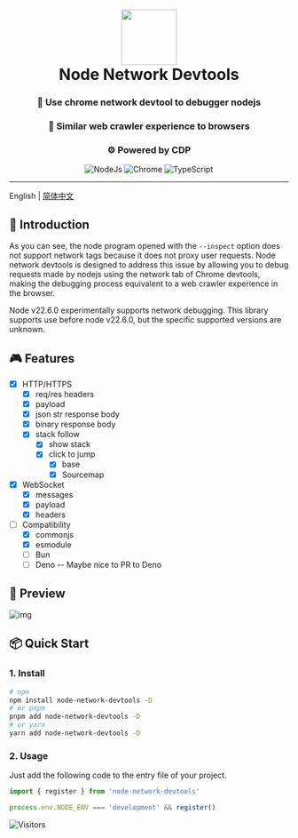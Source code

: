 <div align="center">
  <h1 align="center">
    <img src="https://github.com/GrinZero/extreme/assets/70185413/415b35ca-6e28-4486-b480-459bda8f1faa" width="100" />
    <br>Node Network Devtools</h1>

 <h3 align="center">🔮  Use chrome network devtool to debugger nodejs</h3>
 <h3 align="center">🦎  Similar web crawler experience to browsers </h3>
 <h3 align="center">⚙️  Powered by CDP</h3>
  <p align="center">
  <p align="center">
     <img src="https://img.shields.io/badge/node.js-6DA55F?style=for-the-badge&logo=node.js&logoColor=white" alt="NodeJs"/>
    <img src="https://img.shields.io/badge/Google%20Chrome-4285F4?style=for-the-badge&logo=GoogleChrome&logoColor=white" alt="Chrome"/>
   <img src="https://img.shields.io/badge/TypeScript-3178C6.svg?style=for-the-badge&logo=TypeScript&logoColor=white" alt="TypeScript" />
 </p>
 </p>

</div>

---

English | [简体中文](README-zh_CN.md)

## 📖 Introduction

As you can see, the node program opened with the `--inspect` option does not support network tags because it does not proxy user requests.
Node network devtools is designed to address this issue by allowing you to debug requests made by nodejs using the network tab of Chrome devtools, making the debugging process equivalent to a web crawler experience in the browser.

Node v22.6.0 experimentally supports network debugging. This library supports use before node v22.6.0, but the specific supported versions are unknown.

## 🎮 Features

- [x] HTTP/HTTPS
  - [x] req/res headers
  - [x] payload
  - [x] json str response body
  - [x] binary response body
  - [x] stack follow
    - [x] show stack
    - [x] click to jump
      - [x] base
      - [x] Sourcemap
- [x] WebSocket
  - [x] messages
  - [x] payload
  - [x] headers
- [ ] Compatibility
  - [x] commonjs
  - [x] esmodule
  - [ ] Bun
  - [ ] Deno -- Maybe nice to PR to Deno

## 👀 Preview

![img](https://github.com/GrinZero/node-network-devtools/assets/70185413/5338d8f2-bb54-46fd-b243-a7a5b4af3031)

## 📦 Quick Start

### 1. Install

```bash
# npm
npm install node-network-devtools -D
# or pnpm
pnpm add node-network-devtools -D
# or yarn
yarn add node-network-devtools -D
```

### 2. Usage

Just add the following code to the entry file of your project.

```typescript
import { register } from 'node-network-devtools'

process.env.NODE_ENV === 'development' && register()
```

![Visitors](https://api.visitorbadge.io/api/visitors?path=https%3A%2F%2Fgithub.com%2FGrinZero%2Fnode-network-devtools&labelColor=%237fa1f7&countColor=%23697689)
